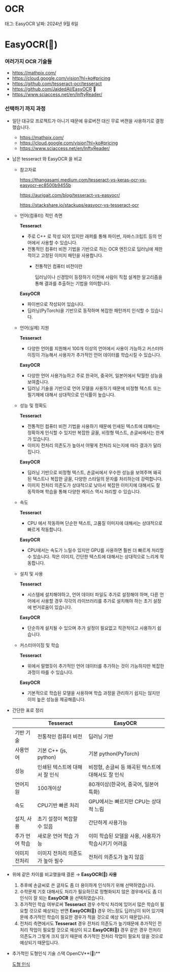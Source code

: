# OCR

태그: EasyOCR
날짜: 2024년 9월 6일

# **EasyOCR(**👑**)**

### 여러가지 OCR 기술들

- https://mathpix.com/
- https://cloud.google.com/vision?hl=ko#pricing
- https://github.com/tesseract-ocr/tesseract
- https://github.com/JaidedAI/EasyOCR 👑
- https://www.sciaccess.net/en/InftyReader/

### 선택하기 까지 과정

- 일단 대규모 프로젝트가 아니기 때문에 유료버전 대신 무료 버젼을 사용하기로 결정했습니다.
    - https://mathpix.com/
    - https://cloud.google.com/vision?hl=ko#pricing
    - https://www.sciaccess.net/en/InftyReader/
- 남은 tesseract 와 EasyOCR 을 비교
    - 참고자료
        
        https://thangasami.medium.com/tesseract-vs-keras-ocr-vs-easyocr-ec8500b9455b
        
        https://aurigait.com/blog/tesseract-vs-easyocr/
        
        https://stackshare.io/stackups/easyocr-vs-tesseract-ocr
        
    - 언어(컴퓨터) 적인 측면
        
        **Tesseract**
        
        - 주로 C++ 로 작성 되어 있지만 래퍼를 통해 파이썬, 자바스크립트 등의 언어에서 사용할 수 있습니다.
        - 전통적인 컴퓨터 비전 기법을 기반으로 하는 OCR 엔진으로 딥러닝에 제한적이고 고정된 이미지 패턴을 사용합니다.
            - 전통적인 컴퓨터 비전이란
                
                딥러닝이나 신경망이 등장하기 이전에 사람이 직접 설계한 알고리즘을 통해 결과를 추출하는 기법을 의미합니다.
                
        
        **EasyOCR**
        
        - 파이썬으로 작성되어 있습니다.
        - 딥러닝(PyTorch)을 기반으로 동작하며 복잡한 패턴까지 인식할 수 있습니다.
    - 언어(실제) 지원
        
        **Tesseract**
        
        - 다양한 언어를 지원해서 100개 이상의 언어에서 사용이 가능하고 커스터마이징이 가능해서 사용자가 추가적인 언어 데이터를 학습시킬 수 있습니다.
        
        **EasyOCR**
        
        - 다양한 언어 사용가능하고 주로 한국어, 중국어, 일본어에서 탁월한 성능을 보여줍니다.
        - 딥러닝 기술을 기반으로 언어 모델을 사용하기 때문에 비정형 텍스트 또는 필기체에 대해서 상대적으로 인식률이 높습니다.
    - 성능 및 정확도
        
        **Tesseract**
        
        - 전통적인 컴퓨터 비전 기법을 사용하기 때문에 인새된 텍스트에 대해서는 정확하게 인식할 수 있지만 복잡한 글꼴, 비정형 텍스트, 손글씨에서는 한계가 있습니다.
        - 이미지 전처리 의존도가 높아서 어떻게 전처리 되는지에 따라 결과가 달라집니다.
        
        **EasyOCR**
        
        - 딥러닝 기반으로 비정형 텍스트, 손글씨에서 우수한 성능을 보여주며 왜곡된 텍스트나 복잡한 글꼴, 다양한 스타일의 문자를 처리하는데 강력합니다.
        - 이미지 전처리 의존도가 상대적으로 낮아서 복잡한 이미지에 대해서도 잘 동작하며 학습을 통해 다양한 케이스 역시 처리할 수 있습니다.
    - 속도
        
        **Tesseract**
        
        - CPU 에서 작동하며 단순한 텍스트, 고품질 이미지에 대해서는 상대적으로 빠르게 작동합니다.
        
        **EasyOCR**
        
        - CPU에서는 속도가 느릴수 있지만 GPU를 사용하면 훨씬 더 빠르게 처리할 수 있습니다. 작은 이미지, 간단한 텍스트에 대해서는 상대적으로 느리게 작동합니다.
    - 설치 및 사용
        
        **Tesseract**
        
        - 시스템에 설치해야하고, 언어 데이터 파일도 추가로 설정해야 하며, 다른 언어에서 사용할 경우 각각의 라이브러리를 추가로 설치해야 하는 초기 설정에 번거로움이 있습니다.
        
        **EasyOCR**
        
        - 단순하게 설치될 수 있으며 추가 설정이 필요없고 직관적이고 사용하기 쉽습니다.
    - 커스터마이징 및 학습
        
        **Tesseract**
        
        - 위에서 말했듯이 추가적인 언어 데이터를 추가하는 것이 가능하지만 복잡한 과정이 따를 수 있습니다.
        
        **EasyOCR**
        
        - 기본적으로 학습된 모델을 사용하며 학습 과정을 관리하기 쉽지는 않지만 이미 높은 성능을 제공해줍니다.
- 간단한 표로 정리
    
    
    |  | **Tesseract** | **EasyOCR** |
    | --- | --- | --- |
    | 기반 기술 | 전통적인 컴퓨터 비전 | 딥러닝 기반 |
    | 사용언어 | 기본 C++ (js, python) | 기본 python(PyTorch) |
    | 성능 | 인쇄된 텍스트에 대해서 잘 인식 | 비정형, 손글씨 등 왜곡된 텍스트에 대해서도 잘 인식 |
    | 언어지원 | 100개이상 | 80개이상(한국어, 중국어, 일본어 특화) |
    | 속도  | CPU기반 빠른 처리 | GPU에서는 빠르지만 CPU는 상대적 느림 |
    | 설치, 사용 | 초기 설정이 복잡할 수 있음 | 간단하게 사용가능 |
    | 추가 언어 학습 | 새로운 언어 학습 가능 | 이미 학습된 모델을 사용, 사용자가 학습시키기 어려움 |
    | 이미지 전처리  | 이미지 전처리 의존도가 높아 필수 | 전처리 의존도가 높지 않음 |
- 위에 같은 차이를 비교했을때 결론 → **EasyOCR(**👑**) 사용**
    1. 추후에 손글씨로 쓴 글자도 좀 더 용이하게 인식하기 위해 선택하였습니다.
    2. 수학문제 기호 대해서도 처리가 필요하므로 정형화되지 않은 경우에서도 좀 더 인식이 잘 되는 **EasyOCR** 을 선택하였습니다.
    3. 추가적인 학습 여부로써 **Tesseract** 경우 수학식 처리에 있어서 많은 학습이 필요할 것으로 예상되는 반면 **EasyOCR(**👑**)** 경우 어느정도 딥러닝이 되어 있기때문에 추가적인 학습이 필요한 경우가 적을 것으로 예상 되기 때문입니다. 
    4. 전처리 측면에서도 **Tesseract** 경우 전처리 의존도가 높기때문에 추가적인 전처리 작업이 필요할 것으로 예상이 되고 **EasyOCR(**👑**)** 경우 같은 경우 전처리 의존도가 그렇게 크지 않기 때문에 추가적인 전처리 작업이 필요치 않을 것으로 예상되기 때문입니다.
- 추가적인 도형인식 기술 스택 OpenCV**(👑)**
    
    [도형 인식](%E1%84%83%E1%85%A9%E1%84%92%E1%85%A7%E1%86%BC%20%E1%84%8B%E1%85%B5%E1%86%AB%E1%84%89%E1%85%B5%E1%86%A8%205dba866d6e7d46e1bd76ef9ae51db60a.md)